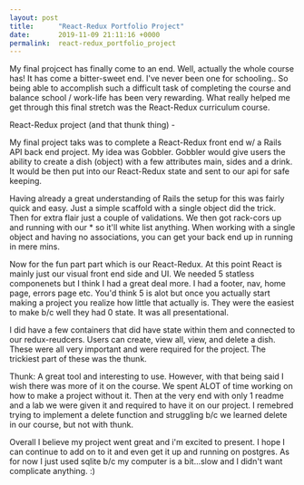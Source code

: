 ```yaml
---
layout: post
title:      "React-Redux Portfolio Project"
date:       2019-11-09 21:11:16 +0000
permalink:  react-redux_portfolio_project
---
```


My final projcect has finally come to an end. Well, actually the whole course has! It has come a bitter-sweet end. I've never been one for schooling.. So being able to accomplish such a difficult task of completing the course and balance school / work-life has been very rewarding. What really helped me get through this final stretch was the React-Redux curriculum course. 

React-Redux project (and that thunk thing) - 

My final project taks was to complete a React-Redux front end w/ a Rails API back end project. My idea was Gobbler. Gobbler would give users the ability to create a dish (object) with a few attributes main, sides and a drink. It would be then put into our React-Redux state and sent to our api for safe keeping. 

Having already a great understanding of Rails the setup for this was fairly quick and easy. Just a simple scaffold with a single object did the trick. Then for extra flair just a couple of validations. We then got rack-cors up and running with our * so it'll white list anything. When working with a single object and having no associations, you can get your back end up in running in mere mins. 

Now for the fun part part which is our React-Redux. At this point React is mainly just our visual front end side and UI. We needed 5 statless componenets but I think I had a great deal more. I had a footer, nav, home page, errors page etc. You'd think 5 is alot but once you actually start making a project you realize how little that actually is. They were the easiest to make b/c well they had 0 state. It was all presentational. 

I did have a few containers that did have state within them and connected to our redux-reudcers. Users can create, view all, view, and delete a dish. These were all very important and were required for the project. The trickiest part of these was the thunk. 

Thunk: A great tool and interesting to use. However, with that being said I wish there was more of it on the course. We spent ALOT of time working on how to make a project without it. Then at the very end with only 1 readme and a lab we were given it and required to have it on our project. I remebred trying to implement a delete function and struggling b/c we learned delete in our course, but not with thunk. 

Overall I believe my project went great and i'm excited to present. I hope I can continue to add on to it and even get it up and running on postgres. As for now I just used sqlite b/c my computer is a bit...slow and I didn't want complicate anything. :) 
